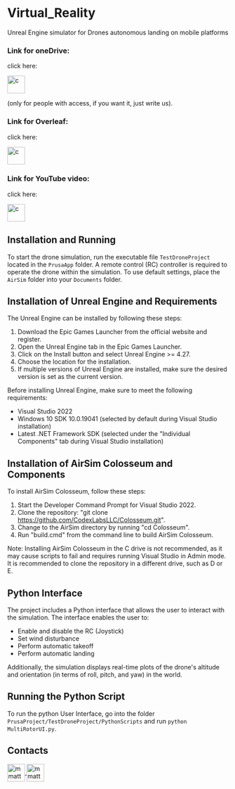 # Virtual_Reality
Unreal Engine simulator for Drones autonomous landing on mobile platforms

### Link for oneDrive:
click here:

<a href="https://unigeit.sharepoint.com/:f:/r/sites/VRxRobot2223-GroupPrusa/Documenti%20condivisi/Group%20Prusa?csf=1&web=1&e=QaEd3J" target="_blank"> <img src="https://upload.wikimedia.org/wikipedia/commons/3/3c/Microsoft_Office_OneDrive_%282019%E2%80%93present%29.svg" alt="c" width="40" height="40"/> </a>

(only for people with access, if you want it, just write us).

### Link for Overleaf:
click here:

<a href="https://it.overleaf.com/read/gdyzfzgpxdkw" target="_blank"> <img src="https://images.ctfassets.net/nrgyaltdicpt/h9dpHuVys19B1sOAWvbP6/5f8d4c6d051f63e4ba450befd56f9189/ologo_square_colour_light_bg.svg" alt="c" width="40" height="40"/> </a>

### Link for YouTube video:
click here:

<a href="https://it.overleaf.com/read/gdyzfzgpxdkw" target="_blank"> <img src="https://it.wikipedia.org/wiki/File:YouTube_Logo_2017.svg#/media/File:YouTube_full-color_icon_(2017).svg" alt="c" width="40" height="40"/> </a>


## Installation and Running

To start the drone simulation, run the executable file `TestDroneProject` located in the `PrusaApp` folder.
A remote control (RC) controller is required to operate the drone within the simulation. 
To use default settings, place the `AirSim` folder into your `Documents` folder.

## Installation of Unreal Engine and Requirements
The Unreal Engine can be installed by following these steps:
1. Download the Epic Games Launcher from the official website and register.
2. Open the Unreal Engine tab in the Epic Games Launcher.
3. Click on the Install button and select Unreal Engine >= 4.27.
4. Choose the location for the installation.
5. If multiple versions of Unreal Engine are installed, make sure the desired version is set as the current version.

Before installing Unreal Engine, make sure to meet the following requirements:
- Visual Studio 2022
- Windows 10 SDK 10.0.19041 (selected by default during Visual Studio installation)
- Latest .NET Framework SDK (selected under the "Individual Components" tab during Visual Studio installation)

## Installation of AirSim Colosseum and Components
To install AirSim Colosseum, follow these steps:
1. Start the Developer Command Prompt for Visual Studio 2022.
2. Clone the repository: "git clone https://github.com/CodexLabsLLC/Colosseum.git".
3. Change to the AirSim directory by running "cd Colosseum".
4. Run "build.cmd" from the command line to build AirSim Colosseum.

Note: Installing AirSim Colosseum in the C drive is not recommended, as it may cause scripts to fail and requires running Visual Studio in Admin mode. It is recommended to clone the repository in a different drive, such as D or E.

## Python Interface
The project includes a Python interface that allows the user to interact with the simulation. The interface enables the user to:
- Enable and disable the RC (Joystick)
- Set wind disturbance
- Perform automatic takeoff
- Perform automatic landing

Additionally, the simulation displays real-time plots of the drone's altitude and orientation (in terms of roll, pitch, and yaw) in the world.

## Running the Python Script

To run the python User Interface, go into the folder `PrusaProject/TestDroneProject/PythonScripts` and run `python MultiRotorUI.py`.

## Contacts

<a href="mailto:matteo.carlone99@gmail.com" >
<img align="center" src="https://user-images.githubusercontent.com/81308076/155858753-ef1238f1-5887-4e4d-9ac2-2b0bb82836e2.png" alt="mmatteo-hub" height="40" width="40" />
</a>

<a href="mailto:ettoresani0@gmail.com" >
<img align="center" src="https://user-images.githubusercontent.com/81308076/155858753-ef1238f1-5887-4e4d-9ac2-2b0bb82836e2.png" alt="mmatteo-hub" height="40" width="40" />
</a>
